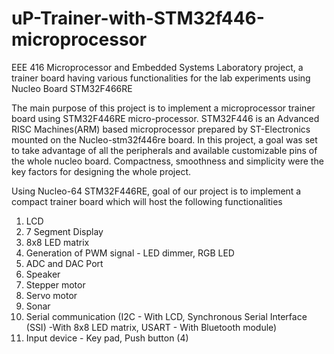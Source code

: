 # uP-Trainer-with-STM32f446-microprocessor
EEE 416 Microprocessor and Embedded Systems Laboratory project, a trainer board having various functionalities for the lab experiments using Nucleo Board STM32F466RE 


The main purpose of this project is to implement a microprocessor trainer board using STM32F446RE micro-processor. 
STM32F446 is an Advanced RISC Machines(ARM) based microprocessor prepared by ST-Electronics mounted on the Nucleo-stm32f446re board. 
In this project, a goal was set to take advantage of all the peripherals and available customizable pins of the whole nucleo board. 
Compactness, smoothness and simplicity were the key factors for designing the whole project. 

Using Nucleo-64 STM32F446RE, goal of our project is to implement a compact trainer board which will host the following functionalities
1. LCD
2. 7 Segment Display  
3. 8x8 LED matrix
4. Generation of PWM signal - LED dimmer, RGB LED
5. ADC and DAC Port
6. Speaker
7. Stepper motor 
8. Servo motor
9. Sonar
10. Serial communication (I2C - With LCD, Synchronous Serial Interface (SSI) -With 8x8 LED matrix, USART - With Bluetooth module)
11. Input device - Key pad, Push button (4)


